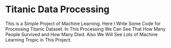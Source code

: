 # Titanic Data Processing
 This is a Simple Project of Machine Learning. Here I Write Some Code for Processing Titanic Dataset. In This Processing We Can See That How Many People Survived and How Many Died. Also We Will See Lots of Machine Learning Tropic in This Project.
